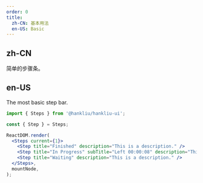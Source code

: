 ```yaml
---
order: 0
title:
  zh-CN: 基本用法
  en-US: Basic
---
```


## zh-CN

简单的步骤条。

## en-US

The most basic step bar.

```jsx
import { Steps } from '@hankliu/hankliu-ui';

const { Step } = Steps;

ReactDOM.render(
  <Steps current={1}>
    <Step title="Finished" description="This is a description." />
    <Step title="In Progress" subTitle="Left 00:00:08" description="This is a description." />
    <Step title="Waiting" description="This is a description." />
  </Steps>,
  mountNode,
);
```
